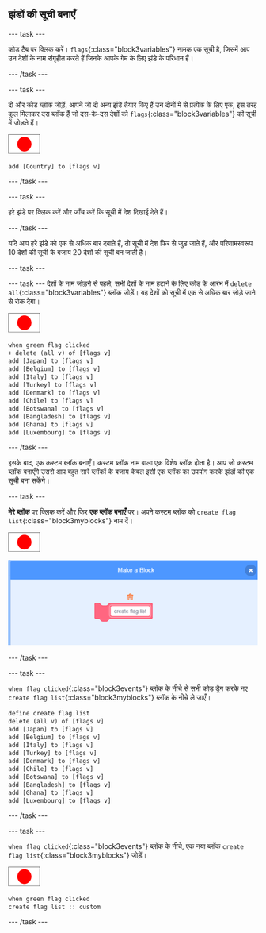 ## झंडों की सूची बनाएँ

--- task ---

कोड टैब पर क्लिक करें। `flags`{:class="block3variables"} नामक एक सूची है, जिसमें आप उन देशों के नाम संगृहीत करते हैं जिनके आपके गेम के लिए झंडे के परिधान हैं।

--- /task ---

--- task ---

दो और कोड ब्लॉक जोड़ें, आपने जो दो अन्य झंडे तैयार किए हैं उन दोनों में से प्रत्येक के लिए एक, इस तरह कुल मिलाकर दस ब्लॉक हैं जो दस-के-दस देशों को `flags`{:class="block3variables"} की सूची में जोड़ते हैं।

![झंडा स्प्राइट](images/flag-sprite.png)

```blocks3
add [Country] to [flags v]
```

--- /task ---

--- task ---

हरे झंडे पर क्लिक करें और जाँच करें कि सूची में देश दिखाई देते हैं।

--- /task ---

यदि आप हरे झंडे को एक से अधिक बार दबाते हैं, तो सूची में देश फिर से जुड़ जाते हैं, और परिणामस्वरूप 10 देशों की सूची के बजाय 20 देशों की सूची बन जाती है।

--- task ---

--- task ---
देशों के नाम जोड़ने से पहले, सभी देशों के नाम हटाने के लिए कोड के आरंभ में `delete all`{:class="block3variables"} ब्लॉक जोड़ें। यह देशों को सूची में एक से अधिक बार जोड़े जाने से रोक देगा।

![झंडा स्प्राइट](images/flag-sprite.png)

```blocks3
when green flag clicked
+ delete (all v) of [flags v]
add [Japan] to [flags v]
add [Belgium] to [flags v]
add [Italy] to [flags v]
add [Turkey] to [flags v]
add [Denmark] to [flags v]
add [Chile] to [flags v]
add [Botswana] to [flags v]
add [Bangladesh] to [flags v]
add [Ghana] to [flags v]
add [Luxembourg] to [flags v]
```

--- /task ---

इसके बाद, एक कस्टम ब्लॉक बनाएँ। कस्टम ब्लॉक नाम वाला एक विशेष ब्लॉक होता है। आप जो कस्टम ब्लॉक बनाएँगे उससे आप बहुत सारे ब्लॉकों के बजाय केवल इसी एक ब्लॉक का उपयोग करके झंडों की एक सूची बना सकेंगे।

--- task ---

**मेरे ब्लॉक** पर क्लिक करें और फिर **एक ब्लॉक बनाएँ** पर। अपने कस्टम ब्लॉक को `create flag list`{:class="block3myblocks"} नाम दें।

![झंडा स्प्राइट](images/flag-sprite.png)

![एक ब्लॉक जोड़ें](images/add-block.png)

--- /task ---

--- task ---

`when flag clicked`{:class="block3events"} ब्लॉक के नीचे से सभी कोड ड्रैग करके नए `create flag list`{:class="block3myblocks"} ब्लॉक के नीचे ले जाएँ।

```blocks3
define create flag list
delete (all v) of [flags v]
add [Japan] to [flags v]
add [Belgium] to [flags v]
add [Italy] to [flags v]
add [Turkey] to [flags v]
add [Denmark] to [flags v]
add [Chile] to [flags v]
add [Botswana] to [flags v]
add [Bangladesh] to [flags v]
add [Ghana] to [flags v]
add [Luxembourg] to [flags v]
```

--- /task ---

--- task ---

`when flag clicked`{:class="block3events"} ब्लॉक के नीचे, एक नया ब्लॉक `create flag list`{:class="block3myblocks"} जोड़ें।

![झंडा स्प्राइट](images/flag-sprite.png)

```blocks3
when green flag clicked
create flag list :: custom
```

--- /task ---